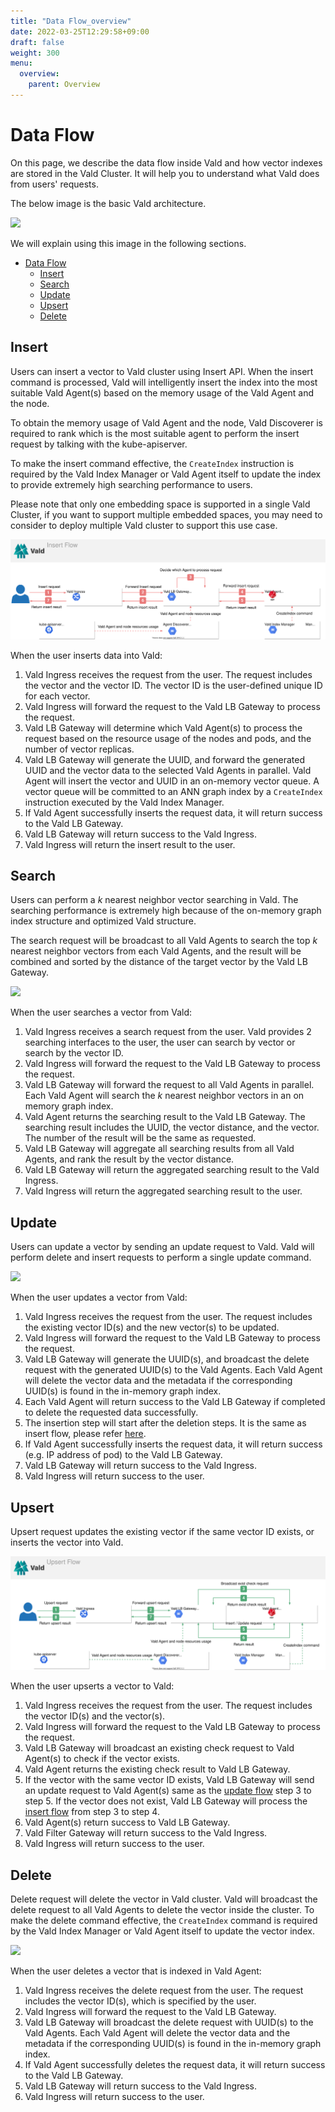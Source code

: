 ```yaml
---
title: "Data Flow_overview"
date: 2022-03-25T12:29:58+09:00
draft: false
weight: 300
menu:
  overview:
    parent: Overview
---
```


# Data Flow

On this page, we describe the data flow inside Vald and how vector indexes are stored in the Vald Cluster.
It will help you to understand what Vald does from users' requests.

The below image is the basic Vald architecture.

<img src="/images/overview/vald_basic_architecture.svg" />

We will explain using this image in the following sections.

- [Data Flow](#data-flow)
  - [Insert](#insert)
  - [Search](#search)
  - [Update](#update)
  - [Upsert](#upsert)
  - [Delete](#delete)

## Insert

Users can insert a vector to Vald cluster using Insert API. When the insert command is processed, Vald will intelligently insert the index into the most suitable Vald Agent(s) based on the memory usage of the Vald Agent and the node.

To obtain the memory usage of Vald Agent and the node, Vald Discoverer is required to rank which is the most suitable agent to perform the insert request by talking with the kube-apiserver.

To make the insert command effective, the `CreateIndex` instruction is required by the Vald Index Manager or Vald Agent itself to update the index to provide extremely high searching performance to users.

Please note that only one embedding space is supported in a single Vald Cluster, if you want to support multiple embedded spaces, you may need to consider to deploy multiple Vald cluster to support this use case.

<img src="/images/overview/insert_flow_v2.svg" />

When the user inserts data into Vald:

1. Vald Ingress receives the request from the user. The request includes the vector and the vector ID. The vector ID is the user-defined unique ID for each vector.
2. Vald Ingress will forward the request to the Vald LB Gateway to process the request.
3. Vald LB Gateway will determine which Vald Agent(s) to process the request based on the resource usage of the nodes and pods, and the number of vector replicas.
4. Vald LB Gateway will generate the UUID, and forward the generated UUID and the vector data to the selected Vald Agents in parallel. Vald Agent will insert the vector and UUID in an on-memory vector queue. A vector queue will be committed to an ANN graph index by a `CreateIndex` instruction executed by the Vald Index Manager.
5. If Vald Agent successfully inserts the request data, it will return success to the Vald LB Gateway.
6. Vald LB Gateway will return success to the Vald Ingress.
7. Vald Ingress will return the insert result to the user.

## Search

Users can perform a _k_ nearest neighbor vector searching in Vald. The searching performance is extremely high because of the on-memory graph index structure and optimized Vald structure.

The search request will be broadcast to all Vald Agents to search the top _k_ nearest neighbor vectors from each Vald Agents, and the result will be combined and sorted by the distance of the target vector by the Vald LB Gateway.

<img src="/images/overview/search_flow_v2.svg" />

When the user searches a vector from Vald:

1. Vald Ingress receives a search request from the user. Vald provides 2 searching interfaces to the user, the user can search by vector or search by the vector ID.
2. Vald Ingress will forward the request to the Vald LB Gateway to process the request.
3. Vald LB Gateway will forward the request to all Vald Agents in parallel. Each Vald Agent will search the _k_ nearest neighbor vectors in an on memory graph index.
4. Vald Agent returns the searching result to the Vald LB Gateway. The searching result includes the UUID, the vector distance, and the vector. The number of the result will be the same as requested.
5. Vald LB Gateway will aggregate all searching results from all Vald Agents, and rank the result by the vector distance.
6. Vald LB Gateway will return the aggregated searching result to the Vald Ingress.
7. Vald Ingress will return the aggregated searching result to the user.

## Update

Users can update a vector by sending an update request to Vald. Vald will perform delete and insert requests to perform a single update command.

<img src="/images/overview/update_flow_v2.svg" />

When the user updates a vector from Vald:

1. Vald Ingress receives the request from the user. The request includes the existing vector ID(s) and the new vector(s) to be updated.
2. Vald Ingress will forward the request to the Vald LB Gateway to process the request.
3. Vald LB Gateway will generate the UUID(s), and broadcast the delete request with the generated UUID(s) to the Vald Agents. Each Vald Agent will delete the vector data and the metadata if the corresponding UUID(s) is found in the in-memory graph index.
4. Each Vald Agent will return success to the Vald LB Gateway if completed to delete the requested data successfully.
5. The insertion step will start after the deletion steps. It is the same as insert flow, please refer [here](#insert).
6. If Vald Agent successfully inserts the request data, it will return success (e.g. IP address of pod) to the Vald LB Gateway.
7. Vald LB Gateway will return success to the Vald Ingress.
8. Vald Ingress will return success to the user.

## Upsert

Upsert request updates the existing vector if the same vector ID exists, or inserts the vector into Vald.

<img src="/images/overview/upsert_flow_v2.svg" />

When the user upserts a vector to Vald:

1. Vald Ingress receives the request from the user. The request includes the vector ID(s) and the vector(s).
2. Vald Ingress will forward the request to the Vald LB Gateway to process the request.
3. Vald LB Gateway will broadcast an existing check request to Vald Agent(s) to check if the vector exists.
4. Vald Agent returns the existing check result to Vald LB Gateway.
5. If the vector with the same vector ID exists, Vald LB Gateway will send an update request to Vald Agent(s) same as the [update flow](#update) step 3 to step 5. If the vector does not exist, Vald LB Gateway will process the [insert flow](#insert) from step 3 to step 4.
6. Vald Agent(s) return success to Vald LB Gateway.
7. Vald Filter Gateway will return success to the Vald Ingress.
8. Vald Ingress will return success to the user.

## Delete

Delete request will delete the vector in Vald cluster. Vald will broadcast the delete request to all Vald Agents to delete the vector inside the cluster. To make the delete command effective, the `CreateIndex` command is required by the Vald Index Manager or Vald Agent itself to update the vector index.

<img src="/images/overview/delete_flow_v2.svg" />

When the user deletes a vector that is indexed in Vald Agent:

1. Vald Ingress receives the delete request from the user. The request includes the vector ID(s), which is specified by the user.
2. Vald Ingress will forward the request to the Vald LB Gateway.
3. Vald LB Gateway will broadcast the delete request with UUID(s) to the Vald Agents. Each Vald Agent will delete the vector data and the metadata if the corresponding UUID(s) is found in the in-memory graph index.
4. If Vald Agent successfully deletes the request data, it will return success to the Vald LB Gateway.
5. Vald LB Gateway will return success to the Vald Ingress.
6. Vald Ingress will return success to the user.
